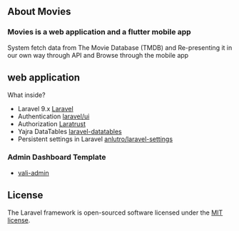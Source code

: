 ## About Movies

### Movies is a web application and a flutter mobile app
System fetch data from The Movie Database (TMDB) and Re-presenting it in our own way through API and Browse through the mobile app

## web application

What inside?

- Laravel 9.x [Laravel](https://laravel.com)
- Authentication [laravel/ui](https://github.com/laravel/ui/tree/3.x)
- Authorization [Laratrust](https://laratrust.santigarcor.me)
- Yajra DataTables [laravel-datatables](https://github.com/yajra/laravel-datatables)
- Persistent settings in Laravel [anlutro/laravel-settings](https://github.com/anlutro/laravel-settings)

### Admin Dashboard Template
- [vali-admin](https://github.com/pratikborsadiya/vali-admin)

## License

The Laravel framework is open-sourced software licensed under the [MIT license](https://opensource.org/licenses/MIT).
